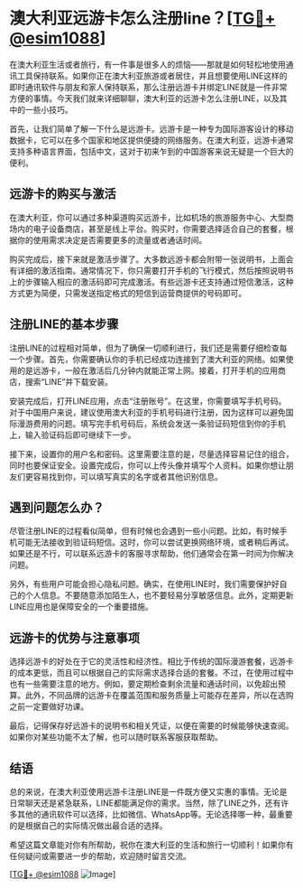 # 澳大利亚远游卡怎么注册line？[[TG💪+ @esim1088](https://t.me/s/esim1088)]

在澳大利亚生活或者旅行，有一件事是很多人的烦恼——那就是如何轻松地使用通讯工具保持联系。如果你正在澳大利亚旅游或者居住，并且想要使用LINE这样的即时通讯软件与朋友和家人保持联系，那么注册远游卡并绑定LINE就是一件非常方便的事情。今天我们就来详细聊聊，澳大利亚的远游卡怎么注册LINE，以及其中的一些小技巧。

首先，让我们简单了解一下什么是远游卡。远游卡是一种专为国际游客设计的移动数据卡，它可以在多个国家和地区提供便捷的网络服务。在澳大利亚，远游卡通常支持多种语言界面，包括中文，这对于初来乍到的中国游客来说无疑是一个巨大的便利。

## 远游卡的购买与激活

在澳大利亚，你可以通过多种渠道购买远游卡，比如机场的旅游服务中心、大型商场内的电子设备商店，甚至是线上平台。购买时，你需要选择适合自己的套餐，根据你的使用需求决定是否需要更多的流量或者通话时间。

购买完成后，接下来就是激活步骤了。大多数远游卡都会附带一张说明书，上面会有详细的激活指南。通常情况下，你只需要打开手机的飞行模式，然后按照说明书上的步骤输入相应的激活码即可完成激活。有些远游卡还支持通过短信激活，这种方式更为简便，只需发送指定格式的短信到运营商提供的号码即可。

## 注册LINE的基本步骤

注册LINE的过程相对简单，但为了确保一切顺利进行，我们还是需要仔细检查每一个步骤。首先，你需要确认你的手机已经成功连接到了澳大利亚的网络。如果使用的是远游卡，一般在激活后几分钟内就能正常上网。接着，打开手机的应用商店，搜索“LINE”并下载安装。

安装完成后，打开LINE应用，点击“注册账号”。在这里，你需要填写手机号码。对于中国用户来说，建议使用澳大利亚的手机号码进行注册，因为这样可以避免国际漫游费用的问题。填写完手机号码后，系统会发送一条验证码短信到你的手机上，输入验证码后即可继续下一步。

接下来，设置你的用户名和密码。这里需要注意的是，尽量选择容易记住的组合，同时也要保证安全。设置完成后，你可以上传头像并填写个人资料。如果你想让朋友们更容易找到你，可以填写真实的名字或者其他识别信息。

## 遇到问题怎么办？

尽管注册LINE的过程看似简单，但有时候也会遇到一些小问题。比如，有时候手机可能无法接收到验证码短信。这时，你可以尝试更换网络环境，或者稍后再试。如果还是不行，可以联系远游卡的客服寻求帮助，他们通常会在第一时间为你解决问题。

另外，有些用户可能会担心隐私问题。确实，在使用LINE时，我们需要保护好自己的个人信息。不要随意添加陌生人，也不要轻易分享敏感信息。此外，定期更新LINE应用也是保障安全的一个重要措施。

## 远游卡的优势与注意事项

选择远游卡的好处在于它的灵活性和经济性。相比于传统的国际漫游套餐，远游卡的成本更低，而且可以根据自己的实际需求选择合适的套餐。不过，在使用过程中也有一些需要注意的地方。例如，要定期检查剩余流量和通话时间，以免超出预算。此外，不同品牌的远游卡在覆盖范围和服务质量上可能存在差异，所以在选购之前一定要做好功课。

最后，记得保存好远游卡的说明书和相关凭证，以便在需要的时候能够快速查阅。如果你对某些功能不太了解，也可以随时联系客服获取帮助。

## 结语

总的来说，在澳大利亚使用远游卡注册LINE是一件既方便又实惠的事情。无论是日常聊天还是紧急联系，LINE都能满足你的需求。当然，除了LINE之外，还有许多其他的通讯软件可以选择，比如微信、WhatsApp等。无论选择哪一种，最重要的是根据自己的实际情况做出最合适的选择。

希望这篇文章能对你有所帮助，祝你在澳大利亚的生活和旅行一切顺利！如果你有任何疑问或需要进一步的帮助，欢迎随时留言交流。

[[TG💪+ @esim1088](https://t.me/s/esim1088) ![Image](https://i.postimg.cc/4NQfJmqS/Snipaste-2025-05-13-00-14-12.png)]